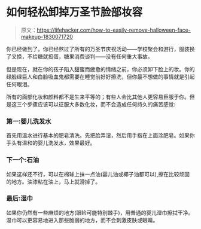 # 如何轻松卸掉万圣节脸部妆容

> 原文：<https://lifehacker.com/how-to-easily-remove-halloween-face-makeup-1830071720>

你已经做到了。你已经熬过了所有的万圣节庆祝活动——学校聚会和游行，服装换了又换，不给糖就捣蛋，糖果消费谈判——没有任何重大事故。



但是现在，就在你的孩子陷入甜蜜而疲惫的情绪之前，你必须卸下脸上的妆。你的绿脸绿巨人和白脸吸血鬼都需要在睡觉前好好擦洗，但你最不想做的事情就是引起任何眼泪。

所有的面部化妆和颜料都不是生来平等的；有些人会比其他人更容易臣服于你。但是这三个步骤应该可以征服大多数化妆，而不会造成任何持久的痛苦感觉:

### 第一:婴儿洗发水

首先用温水进行基本的肥皂清洗。先把脸弄湿，然后用手指在上面涂肥皂。如果你手头有温和的婴儿洗发水，效果最好。

### 下一个:石油

如果这样还不行，可以在棉球上抹一点油(婴儿油或椰子油都可以),擦在比较顽固的地方。油漆粘在油上，马上就滑掉了。

### 最后:湿巾

如果你仍然有一些麻烦的地方(眼睑可能特别棘手)，用普通的婴儿湿巾擦拭干净。湿巾可以更容易地进入那些脆弱的地方，而不会刺激皮肤或眼睛。